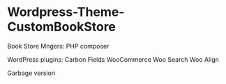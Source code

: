 # Wordpress-Theme-CustomBookStore

Book Store
Mngers:
PHP composer

WordPress plugins:
Carbon Fields
WooCommerce
Woo Search
Woo Align

Garbage version
